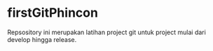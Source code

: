 # firstGitPhincon
Repsository ini merupakan latihan project git untuk project mulai dari develop hingga release. 
